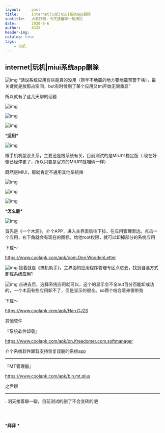 ```yaml
---
layout:     post
title:      internet|玩机|miui系统app删除
subtitle:   大家好啊，今天接着聊一聊搞机
date:       2020-8-6
author:     AGZX
header-img: 
catalog: true
tags:
    - 玩机
---
```


## internet|玩机|miui系统app删除


![img](https://mmbiz.qpic.cn/mmbiz_png/tMsLbdfwxoNr19BkJJ802uHqUwMTCa8sHP2wo5cZWH6lBLJTQBZnlT8FkhbmoBnLhxNP7Jc2KhZHPWvu6XlsAQ/640?wx_fmt=png&tp=webp&wxfrom=5&wx_lazy=1&wx_co=1)
“话说系统应用有些是真的没用（百年不地震的地方要地震预警干啥），最关键就是放那占空间，but有时候删了某个应用又tm开始无限重启”

所以就有了这几天聊的话题



![img](https://mmbiz.qpic.cn/mmbiz_png/tMsLbdfwxoNr19BkJJ802uHqUwMTCa8syC58LVemoq3TEyfkBuSdBrSH5zPKdHuHOtKDK9RuSnoMHMg62ic35jg/640?wx_fmt=png&tp=webp&wxfrom=5&wx_lazy=1&wx_co=1)



![img](https://mmbiz.qpic.cn/mmbiz_png/tMsLbdfwxoM12GmQGZYFy7azn1RM2IznldnbaicFIpNnKejI3fo2HevqRhvWHQ8k8TXI8CgyfSN0qVGbqWJj3Wg/640?wx_fmt=png&tp=webp&wxfrom=5&wx_lazy=1&wx_co=1)



![img](https://mmbiz.qpic.cn/mmbiz_png/tMsLbdfwxoPvhibcLnC5hTcXqKITTp19OH29NLiam9n4fQKickXsBhK690REU4AB7V3lQCIYMvKB7L1fbALqaCoAw/640?wx_fmt=png&tp=webp&wxfrom=5&wx_lazy=1&wx_co=1)

***适用\***

![img](https://mmbiz.qpic.cn/mmbiz_png/tMsLbdfwxoM12GmQGZYFy7azn1RM2IznibrWgBLOicIoeicsg3LGoSS6wTeO5SJomic3dofibictDVGkkudHjOHZekDA/640?wx_fmt=png&tp=webp&wxfrom=5&wx_lazy=1&wx_co=1)

跟手机机型没关系，主要还是跟系统有关，目前测试的是MIUI11稳定版（.现在好像已经停更了，所以只要是官方的MIUI11就咱俩一样）

既然是MIUI，那就肯定不通用其他系统辣





![img](https://mmbiz.qpic.cn/mmbiz_png/tMsLbdfwxoNr19BkJJ802uHqUwMTCa8sSp3hOnFoDHTkbD7VvvWxBZDUCaJJicnFloaNozOn9ghH7gaMN47c1PA/640?wx_fmt=png&tp=webp&wxfrom=5&wx_lazy=1&wx_co=1)



![img](https://mmbiz.qpic.cn/mmbiz_png/tMsLbdfwxoM12GmQGZYFy7azn1RM2Iznj8Q2gQs4btqOD1edLs4NiaCEfe3CkKjKAKKcDsnGESOuQfhkHY4r5Hw/640?wx_fmt=png&tp=webp&wxfrom=5&wx_lazy=1&wx_co=1)



![img](https://mmbiz.qpic.cn/mmbiz_png/tMsLbdfwxoPvhibcLnC5hTcXqKITTp19OAGQ6v3CMNd82aSzq3ib9HJibexbJUfTD5lLKgnnJicYrmOlSF7BtnrbBg/640?wx_fmt=png&tp=webp&wxfrom=5&wx_lazy=1&wx_co=1)

***怎么删\***

![img](https://mmbiz.qpic.cn/mmbiz_png/tMsLbdfwxoM12GmQGZYFy7azn1RM2IznibrWgBLOicIoeicsg3LGoSS6wTeO5SJomic3dofibictDVGkkudHjOHZekDA/640?wx_fmt=png&tp=webp&wxfrom=5&wx_lazy=1&wx_co=1)





首先是《一个木涵》，介个APP，进入主界面后往下拉，在应用管理里边。点击一个应用，右下角就会有现在的图标，给他root权限，就可以卸掉部分的系统应用

下载～

https://www.coolapk.com/apk/com.One.WoodenLetter

![img](https://mmbiz.qpic.cn/mmbiz_jpg/tMsLbdfwxoOpWJcQ9BPaoDWibCyeg7jA6FicMyp2FRI6icIGZlAlIzCsPibPv7wuCe3ia46w1n4fezPcTibWXNEvFRQg/640?wx_fmt=jpeg&tp=webp&wxfrom=5&wx_lazy=1&wx_co=1)
接着就是《搞机助手》，主界面的应用程序管理专区点进去，找到自选方式卸载系统应用1

![img](https://mmbiz.qpic.cn/mmbiz_jpg/tMsLbdfwxoOpWJcQ9BPaoDWibCyeg7jA6asPjPlic8G7JFAaia9qvd3L4XY7ttk7XRHhGl9iaRAyxkwIOO0hO2ibIWg/640?wx_fmt=jpeg&tp=webp&wxfrom=5&wx_lazy=1&wx_co=1)
点进去后，选择系统应用就可以，这个的显示会不全but百分百能卸成功的，一个木函有些应用卸不了，但是显示的很全。so两个结合着来很带劲

下载～

https://www.coolapk.com/apk/Han.GJZS

其他软件

『系统软件卸载』

https://www.coolapk.com/apk/cn.ifreedomer.com.softmanager

介个系统软件卸载支持恢复误删的系统app

------

『MT管理器』

https://www.coolapk.com/apk/bin.mt.plus

之后聊

------

. 明天接着聊一聊，目前测试的删了不会变砖的吧

![img](data:image/gif;base64,iVBORw0KGgoAAAANSUhEUgAAAAEAAAABCAYAAAAfFcSJAAAADUlEQVQImWNgYGBgAAAABQABh6FO1AAAAABJRU5ErkJggg==)



![img](data:image/gif;base64,iVBORw0KGgoAAAANSUhEUgAAAAEAAAABCAYAAAAfFcSJAAAADUlEQVQImWNgYGBgAAAABQABh6FO1AAAAABJRU5ErkJggg==)



![img](data:image/gif;base64,iVBORw0KGgoAAAANSUhEUgAAAAEAAAABCAYAAAAfFcSJAAAADUlEQVQImWNgYGBgAAAABQABh6FO1AAAAABJRU5ErkJggg==)

***拜拜![img](data:image/gif;base64,iVBORw0KGgoAAAANSUhEUgAAAAEAAAABCAYAAAAfFcSJAAAADUlEQVQImWNgYGBgAAAABQABh6FO1AAAAABJRU5ErkJggg==)
\***

![img](data:image/gif;base64,iVBORw0KGgoAAAANSUhEUgAAAAEAAAABCAYAAAAfFcSJAAAADUlEQVQImWNgYGBgAAAABQABh6FO1AAAAABJRU5ErkJggg==)
![img](data:image/gif;base64,iVBORw0KGgoAAAANSUhEUgAAAAEAAAABCAYAAAAfFcSJAAAADUlEQVQImWNgYGBgAAAABQABh6FO1AAAAABJRU5ErkJggg==)

![img](data:image/gif;base64,iVBORw0KGgoAAAANSUhEUgAAAAEAAAABCAYAAAAfFcSJAAAADUlEQVQImWNgYGBgAAAABQABh6FO1AAAAABJRU5ErkJggg==)

![img](data:image/gif;base64,iVBORw0KGgoAAAANSUhEUgAAAAEAAAABCAYAAAAfFcSJAAAADUlEQVQImWNgYGBgAAAABQABh6FO1AAAAABJRU5ErkJggg==)




